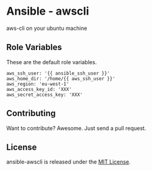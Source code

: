 # Ansible - awscli

aws-cli on your ubuntu machine


## Role Variables

These are the default role variables.

```
aws_ssh_user: '{{ ansible_ssh_user }}'
aws_home_dir: '/home/{{ aws_ssh_user }}'
aws_region: 'eu-west-1'
aws_access_key_id: 'XXX'
aws_secret_access_key: 'XXX'
```


## Contributing

Want to contribute? Awesome. Just send a pull request.


## License

ansible-awscli is released under the [MIT License](http://www.opensource.org/licenses/MIT).
